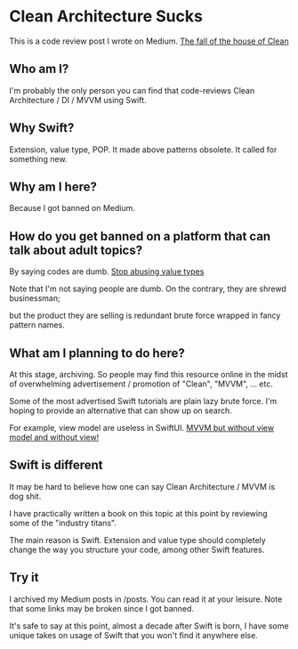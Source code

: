 # Clean Architecture Sucks 

This is a code review post I wrote on Medium. 
[The fall of the house of Clean](https://swift2931.github.io/cleanarchitecturesucks/posts/2023-11-04_The-fall-of-the-house-of-Clean-74afa19644ec.html)

## Who am I? 
I'm probably the only person you can find that code-reviews Clean Architecture / DI / MVVM using Swift. 

## Why Swift?
Extension, value type, POP. It made above patterns obsolete. It called for something new.

## Why am I here?
Because I got banned on Medium. 

## How do you get banned on a platform that can talk about adult topics?
By saying codes are dumb.
[Stop abusing value types](https://swift2931.github.io/cleanarchitecturesucks/posts/2023-12-06_Stop-abusing-value-type-7cf4f64f2015.html)

Note that I'm not saying people are dumb. On the contrary, they are shrewd businessman; 

but the product they are selling is redundant brute force wrapped in fancy pattern names. 

## What am I planning to do here?
At this stage, archiving. So people may find this resource online in the midst of overwhelming advertisement / promotion of "Clean", "MVVM", ... etc. 

Some of the most advertised Swift tutorials are plain lazy brute force. I'm hoping to provide an alternative that can show up on search.

For example, view model are useless in SwiftUI. [MVVM but without view model and without view!](https://swift2931.github.io/cleanarchitecturesucks/posts/2022-11-22_MVVM-but-without-view-model--and-without-view--88bd85c3e4fa.html)

## Swift is different
It may be hard to believe how one can say Clean Architecture / MVVM is dog shit. 

I have practically written a book on this topic at this point by reviewing some of the "industry titans". 

The main reason is Swift. Extension and value type should completely change the way you structure your code, among other Swift features.

## Try it 
I archived my Medium posts in /posts. You can read it at your leisure. Note that some links may be broken since I got banned. 

It's safe to say at this point, almost a decade after Swift is born, I have some unique takes on usage of Swift that you won't find it anywhere else.





